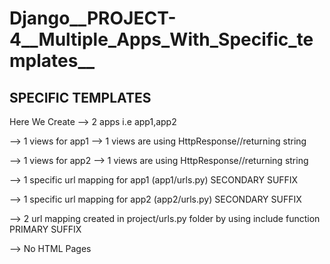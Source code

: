 # Django__PROJECT-4__Multiple_Apps_With_Specific_templates__


## SPECIFIC TEMPLATES

Here We Create
-->   2 apps i.e app1,app2

-->   1 views for app1
        --> 1 views are using HttpResponse//returning string
        
-->   1 views for app2
        --> 1 views are using HttpResponse//returning string
 
-->   1 specific url mapping for app1 (app1/urls.py)  SECONDARY SUFFIX
        
-->   1 specific url mapping for app2 (app2/urls.py)  SECONDARY SUFFIX
        
        
-->   2 url mapping created in project/urls.py folder by using include function PRIMARY SUFFIX


-->    No HTML Pages
